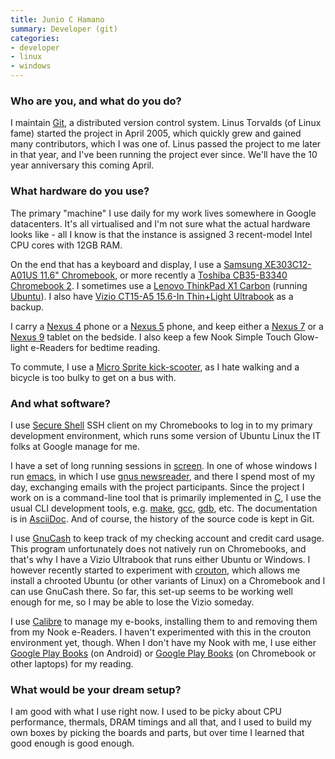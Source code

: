 ```yaml
---
title: Junio C Hamano
summary: Developer (git)
categories:
- developer
- linux
- windows
---
```


### Who are you, and what do you do?

I maintain [Git][], a distributed version control system. Linus Torvalds (of Linux fame) started the project in April 2005, which quickly grew and gained many contributors, which I was one of. Linus passed the project to me later in that year, and I've been running the project ever since. We'll have the 10 year anniversary this coming April.

### What hardware do you use?

The primary "machine" I use daily for my work lives somewhere in Google datacenters. It's all virtualised and I'm not sure what the actual hardware looks like - all I know is that the instance is assigned 3 recent-model Intel CPU cores with 12GB RAM.

On the end that has a keyboard and display, I use a [Samsung XE303C12-A01US 11.6" Chromebook][xe303c12-a01us], or more recently a [Toshiba CB35-B3340 Chromebook 2][cb35-b3340]. I sometimes use a [Lenovo ThinkPad X1 Carbon][thinkpad-x1-carbon] (running [Ubuntu][]). I also have [Vizio CT15-A5 15.6-In Thin+Light Ultrabook][ct15-a5] as a backup.

I carry a [Nexus 4][nexus-4] phone or a [Nexus 5][nexus-5] phone, and keep either a [Nexus 7][nexus-7] or a [Nexus 9][nexus-9] tablet on the bedside. I also keep a few Nook Simple Touch Glow-light e-Readers for bedtime reading.

To commute, I use a [Micro Sprite kick-scooter][sprite], as I hate walking and a bicycle is too bulky to get on a bus with.

### And what software?

I use [Secure Shell][secure-shell] SSH client on my Chromebooks to log in to my primary development environment, which runs some version of Ubuntu Linux the IT folks at Google manage for me.

I have a set of long running sessions in [screen][]. In one of whose windows I run [emacs][], in which I use [gnus newsreader][gnus], and there I spend most of my day, exchanging emails with the project participants. Since the project I work on is a command-line tool that is primarily implemented in [C][], I use the usual CLI development tools, e.g. [make][], [gcc][], [gdb][], etc. The documentation is in [AsciiDoc][]. And of course, the history of the source code is kept in Git.

I use [GnuCash][] to keep track of my checking account and credit card usage. This program unfortunately does not natively run on Chromebooks, and that's why I have a Vizio Ultrabook that runs either Ubuntu or Windows. I however recently started to experiment with [crouton][], which allows me install a chrooted Ubuntu (or other variants of Linux) on a Chromebook and I can use GnuCash there. So far, this set-up seems to be working well enough for me, so I may be able to lose the Vizio someday.

I use [Calibre][] to manage my e-books, installing them to and removing them from my Nook e-Readers. I haven't experimented with this in the crouton environment yet, though. When I don't have my Nook with me, I use either [Google Play Books][google-play-books-android] (on Android) or [Google Play Books][google-play-books] (on Chromebook or other laptops) for my reading.

### What would be your dream setup?

I am good with what I use right now. I used to be picky about CPU performance, thermals, DRAM timings and all that, and I used to build my own boxes by picking the boards and parts, but over time I learned that good enough is good enough.

[cb35-b3340]: http://www.toshiba.com/us/computers/laptops/chromebook/cb30/CB35-B3340 "A 13.3 inch Chromebook 2 laptop."
[ct15-a5]: https://www.amazon.com/VIZIO-CT15-A5-15-6-Inch-Light-Ultrabook/dp/B009PJHE7O "A 15.6 inch PC laptop."
[gdb]: http://www.gnu.org/software/gdb/ "A code debugger."
[nexus-4]: https://en.wikipedia.org/wiki/Nexus_4 "An Android smartphone."
[nexus-5]: http://www.google.com/nexus/5/ "An Android smartphone."
[nexus-7]: http://www.google.com/nexus/#/7 "An Android tablet."
[nexus-9]: http://www.google.com/nexus/9/ "An 8.9 inch Android tablet."
[sprite]: https://www.microkickboard.com/young-adult-teen-scooters/sprite "A foot-powered scooter."
[thinkpad-x1-carbon]: http://shop.lenovo.com/us/en/laptops/thinkpad/x-series/x1-carbon/ "A lightweight PC laptop with a 14 inch screen."
[xe303c12-a01us]: https://www.samsung.com/us/computer/chrome-os-devices/XE303C12-A01US "A Chromebook laptop."
[asciidoc]: http://www.methods.co.nz/asciidoc/ "A text file format and software that's easily translated to other formats."
[c]: https://en.wikipedia.org/wiki/C_(programming_language) "A compiled programming language."
[calibre]: https://calibre-ebook.com/ "An ebook library management tool."
[crouton]: https://github.com/dnschneid/crouton "A set of scripts to generate a chroot in Chrome OS."
[emacs]: http://www.gnu.org/software/emacs/ "A free open-source text editor."
[gcc]: http://gcc.gnu.org/ "Code compiler frontends."
[git]: https://git-scm.com/ "A version control system."
[gnucash]: http://www.gnucash.org/ "Open-source personal finance software."
[gnus]: http://www.gnus.org/ "A mail and news reader for Emacs."
[google-play-books-android]: https://play.google.com/store/apps/details?id=com.google.android.apps.books "An Android app for reading books from Google Play."
[google-play-books]: https://chrome.google.com/webstore/detail/google-play-books/mmimngoggfoobjdlefbcabngfnmieonb "A Chrome extension for reading books from Google Play."
[make]: http://www.gnu.org/software/make/manual/make.html "Software to prepare code for compilation."
[screen]: http://www.gnu.org/software/screen/ "Think of it as tabs for your *nix terminal."
[secure-shell]: https://chrome.google.com/webstore/detail/secure-shell/pnhechapfaindjhompbnflcldabbghjo "A terminal Chrome extension."
[ubuntu]: https://www.ubuntu.com/ "A Unix distribution."
